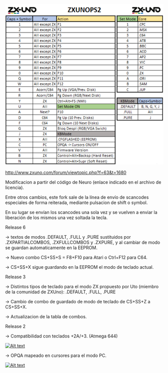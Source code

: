 ![alt text](zxunops2_v30.png "Combos")

http://www.zxuno.com/forum/viewtopic.php?f=63&t=1680

Modificacion a partir del código de Neuro (enlace indicado en el archivo de licencia).

Entre otros cambios, este fork sale de la línea de envío de scancodes especiales de forma reiterada, mediante pulsacion de shift o symbol. 

En su lugar se envían los scancodes una sola vez y se vuelven a enviar la liberación de los mismos una vez soltada la tecla.

Release 6

-> textos de modos .DEFAULT, .FULL y .PURE sustituidos por .ZXPARTIALCOMBOS, .ZXFULLCOMBOS y .ZXPURE, y al cambiar de modo se guardan automaticamente en la EEPROM.

-> Nuevo combo CS+SS+S = F8+F10 para Atari o Ctrl+F12 para C64.

-> CS+SS+X sigue guardando en la EEPROM el modo de teclado actual.

Release 3

-> Distintos tipos de teclado para el modo ZX propuesto por Uto (miembro de la comunidad de ZXUno): .DEFAULT, .FULL, .PURE

-> Cambio de combo de guardado de modo de teclado de CS+SS+Z a CS+SS+X.

-> Actualizacion de la tabla de combos.

Release 2

-> Compatibilidad con teclados +2A/+3. (Atmega 644)

[![Alt text](https://img.youtube.com/vi/WUbUbnqNGHQ/0.jpg)](https://www.youtube.com/watch?v=WUbUbnqNGHQ)

-> OPQA mapeado en cursores para el modo PC.

[![Alt text](https://img.youtube.com/vi/GBOXth72a-g/0.jpg)](https://www.youtube.com/watch?v=GBOXth72a-g)

